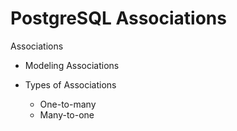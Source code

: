 # PostgreSQL Associations

Associations
  - Modeling Associations
  
  - Types of Associations
    - One-to-many
    - Many-to-one
